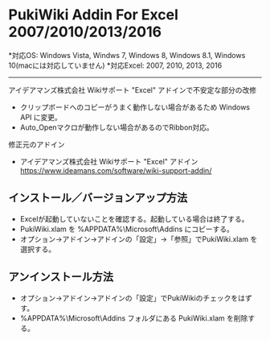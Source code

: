 # PukiWiki Addin For Excel 2007/2010/2013/2016 
*対応OS: Windows Vista, Windws 7, Windows 8, Windows 8.1, Windows 10(macには対応していません)
*対応Excel: 2007, 2010, 2013, 2016

---
アイデアマンズ株式会社 Wikiサポート "Excel" アドインで不安定な部分の改修

* クリップボードへのコピーがうまく動作しない場合があるため Windows API に変更。
* Auto_Openマクロが動作しない場合があるのでRibbon対応。


修正元のアドイン
* アイデアマンズ株式会社 Wikiサポート "Excel" アドイン
 https://www.ideamans.com/software/wiki-support-addin/


## インストール／バージョンアップ方法
* Excelが起動していないことを確認する。起動している場合は終了する。
* PukiWiki.xlam を %APPDATA%\Microsoft\Addins にコピーする。
* オプション→アドイン→アドインの「設定」→「参照」でPukiWiki.xlam を選択する。

## アンインストール方法
* オプション→アドイン→アドインの「設定」でPukiWikiのチェックをはずす。
* %APPDATA%\Microsoft\Addins フォルダにある PukiWiki.xlam を削除する。



